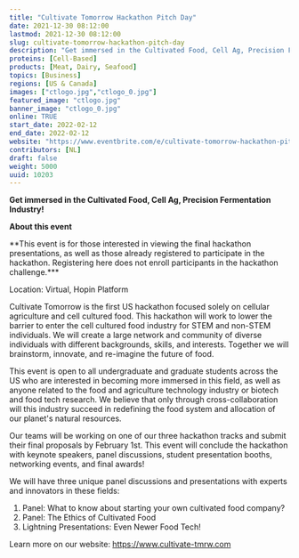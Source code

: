 ```yaml
---
title: "Cultivate Tomorrow Hackathon Pitch Day"
date: 2021-12-30 08:12:00
lastmod: 2021-12-30 08:12:00
slug: cultivate-tomorrow-hackathon-pitch-day
description: "Get immersed in the Cultivated Food, Cell Ag, Precision Fermentation Industry!About this event**This event is for those interested in viewing the final hackathon presentations, as well as those already registered to participate in the hackathon. Registering here does not enroll participants in the hackathon challenge.***Location: Virtual, Hopin Platform"
proteins: [Cell-Based]
products: [Meat, Dairy, Seafood]
topics: [Business]
regions: [US & Canada]
images: ["ctlogo.jpg","ctlogo_0.jpg"]
featured_image: "ctlogo.jpg"
banner_image: "ctlogo_0.jpg"
online: TRUE
start_date: 2022-02-12
end_date: 2022-02-12
website: "https://www.eventbrite.com/e/cultivate-tomorrow-hackathon-pitch-day-virtual-tickets-219988510557"
contributors: [NL]
draft: false
weight: 5000
uuid: 10203
---
```

**Get immersed in the Cultivated Food, Cell Ag, Precision Fermentation
Industry!**

**About this event**

\*\*This event is for those interested in viewing the final hackathon
presentations, as well as those already registered to participate in the
hackathon. Registering here does not enroll participants in the
hackathon challenge.\*\*\*

Location: Virtual, Hopin Platform

Cultivate Tomorrow is the first US hackathon focused solely on cellular
agriculture and cell cultured food. This hackathon will work to lower
the barrier to enter the cell cultured food industry for STEM and
non-STEM individuals. We will create a large network and community of
diverse individuals with different backgrounds, skills, and interests.
Together we will brainstorm, innovate, and re-imagine the future of
food.

This event is open to all undergraduate and graduate students across the
US who are interested in becoming more immersed in this field, as well
as anyone related to the food and agriculture technology industry or
biotech and food tech research. We believe that only through
cross-collaboration will this industry succeed in redefining the food
system and allocation of our planet\'s natural resources.

Our teams will be working on one of our three hackathon tracks and
submit their final proposals by February 1st. This event will conclude
the hackathon with keynote speakers, panel discussions, student
presentation booths, networking events, and final awards!

We will have three unique panel discussions and presentations with
experts and innovators in these fields:

1.  Panel: What to know about starting your own cultivated food company?
2.  Panel: The Ethics of Cultivated Food
3.  Lightning Presentations: Even Newer Food Tech!

Learn more on our website: <https://www.cultivate-tmrw.com>
